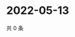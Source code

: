 # 2022-05-13

共 0 条

<!-- BEGIN WEIBO -->
<!-- 最后更新时间 Fri May 13 2022 19:12:23 GMT+0800 (China Standard Time) -->

<!-- END WEIBO -->
